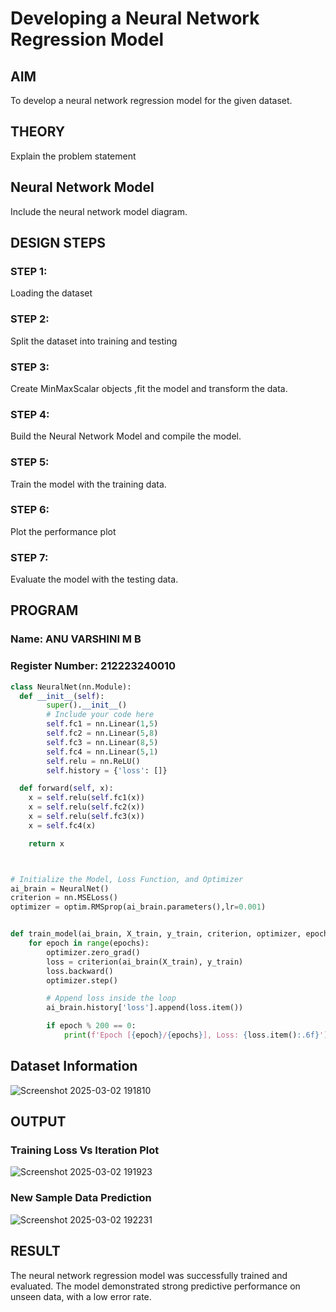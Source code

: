 # Developing a Neural Network Regression Model

## AIM

To develop a neural network regression model for the given dataset.

## THEORY

Explain the problem statement

## Neural Network Model

Include the neural network model diagram.

## DESIGN STEPS

### STEP 1:

Loading the dataset

### STEP 2:

Split the dataset into training and testing

### STEP 3:

Create MinMaxScalar objects ,fit the model and transform the data.

### STEP 4:

Build the Neural Network Model and compile the model.

### STEP 5:

Train the model with the training data.

### STEP 6:

Plot the performance plot

### STEP 7:

Evaluate the model with the testing data.

## PROGRAM
### Name: ANU VARSHINI M B
### Register Number: 212223240010
```python
class NeuralNet(nn.Module):
  def __init__(self):
        super().__init__()
        # Include your code here
        self.fc1 = nn.Linear(1,5)
        self.fc2 = nn.Linear(5,8)
        self.fc3 = nn.Linear(8,5)
        self.fc4 = nn.Linear(5,1)
        self.relu = nn.ReLU()
        self.history = {'loss': []}

  def forward(self, x):
    x = self.relu(self.fc1(x))
    x = self.relu(self.fc2(x))
    x = self.relu(self.fc3(x))
    x = self.fc4(x)

    return x



# Initialize the Model, Loss Function, and Optimizer
ai_brain = NeuralNet()
criterion = nn.MSELoss()
optimizer = optim.RMSprop(ai_brain.parameters(),lr=0.001)


def train_model(ai_brain, X_train, y_train, criterion, optimizer, epochs=2000):
    for epoch in range(epochs):
        optimizer.zero_grad()
        loss = criterion(ai_brain(X_train), y_train)
        loss.backward()
        optimizer.step()

        # Append loss inside the loop
        ai_brain.history['loss'].append(loss.item())

        if epoch % 200 == 0:
            print(f'Epoch [{epoch}/{epochs}], Loss: {loss.item():.6f}')
```
## Dataset Information

![Screenshot 2025-03-02 191810](https://github.com/user-attachments/assets/5506ec3f-db54-4c06-b2ff-63de0768ae08)

## OUTPUT

### Training Loss Vs Iteration Plot

![Screenshot 2025-03-02 191923](https://github.com/user-attachments/assets/ad8bc9e9-3602-494f-b2fa-97113b9abade)


### New Sample Data Prediction

![Screenshot 2025-03-02 192231](https://github.com/user-attachments/assets/2df07686-a289-4ddf-bf27-83613a0c9b8f)


## RESULT
The neural network regression model was successfully trained and evaluated. The model demonstrated strong predictive performance on unseen data, with a low error rate.

